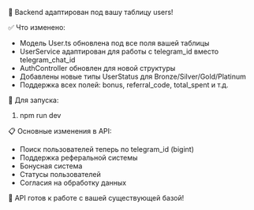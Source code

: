 
🚀 Backend адаптирован под вашу таблицу users!

✅ Что изменено:
- Модель User.ts обновлена под все поля вашей таблицы
- UserService адаптирован для работы с telegram_id вместо telegram_chat_id
- AuthController обновлен для новой структуры
- Добавлены новые типы UserStatus для Bronze/Silver/Gold/Platinum
- Поддержка всех полей: bonus, referral_code, total_spent и т.д.

🔧 Для запуска:
1. npm run dev

📋 Основные изменения в API:
- Поиск пользователей теперь по telegram_id (bigint)
- Поддержка реферальной системы
- Бонусная система
- Статусы пользователей
- Согласия на обработку данных

🎯 API готов к работе с вашей существующей базой!

